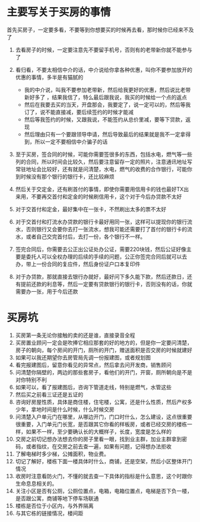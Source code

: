 # 主要写关于买房的事情

首先买房子，一定要多看，不要等到你想要买的时候再去看，那时候你已经来不及了

1. 去看房子的时候，一定要注意先不要留手机号，否则有的老带新你就不能参与了
2. 看归看，不要太相信中介的话，中介说给你拿各种优惠，叫你不要参加放开的优惠的事情，多半是有猫腻的
    - 我的中介说，叫我不要参加老带新，然后给我更好的优惠，然后说比老带新好多了 ，结果我信了，特么最后跟我说，我买的时候给一个点的返点
    - 然后在我要去买的当天，开盘那会，我要定了，说一定可以的，然后等我订了，说不能直接减，要后续签约的时候才能减
    - 然后等我签约的时候，又跟我说，不能签约从总价里减，要等下贷款，返现
    - 然后理由只有一个要跟领导申请，然后导致最后的结果就是我不一定拿得到，所以一定不要相信中介骗子的话

3. 至于买房，签合同的时候，可能你需要签很多的东西，包括水电，燃气等一些列的合同，所以时间会比较久，然后要注意留存一定的照片，注意通讯地址写常驻地址会比较好，还有就是问清楚，水电，燃气的收费的合作银行，可能你到时候没有那个银行的银行卡，还比较麻烦
4. 然后关于交定金，还有刷首付的事情，即使你需要用信用卡的钱也最好TX出来用，不要再交首付和定金的时候刷信用卡，这个对于今后办贷款不太好
5. 对于交首付和定金，最好集中在一张卡，不然刷出太多的票不太好
6. 对于交首付和打流水办贷款的银行卡最好用同一张，这样可以提现你的银行流水，否则银行又会要你去打一张流水，想我可能还需要打了首付的银行卡的流水，或者自己交完首付后，去打一份，各个银行不一样。
7. 签完合同后，你需要去公正出公证处办公证，需要220块钱，然后公证好像主要是委托人可以全权办理的后续的手续的问题，公正你签完合同后就可以去办，带上一份合同的复应件，然后身份证户口本复印件
8. 对于办贷款，那就直接去银行办就好，最好问下多久能下款，然后还款日，还有提前还款的利息等，然后一定要有贷款银行的银行卡，否则没有的话，你就需要办一张，用于今后还款


# 买房坑
1. 买房第一条无论你接触的卖的还是谁，直接录音全程
2. 买房置业顾问一定会是吹捧它相应那套的好的地方的，但是你一定要问清楚，房子的朝向，每个房间的开门，厕所的开门，赠送面积是否交房的时候就建好
3. 如果可以我还期望你去房管局先调一份报建图，或者规划图
4. 看完报建图后，留意你看见的异常点，然后拿去问开发商，销售顾问
5. 问清楚你隔壁的，两边的那些套房子，看他们的开门，开窗，厕所朝向是不是对你特别不利
6. 如果可以，看了报建图后，咨询下管道走线，特别是燃气，水管这些
7. 然后买之前看三证还是五证的
8. 咨询好房屋性质，具体是商住楼，住宅楼，公寓，还是什么性质，然后产权多少年，拿地时间是什么时候，什么时候交房
9. 问清楚入户单元门在哪里，从哪边开门，门口时什么，怎么建设，这点很重要很重要，入门单元门长宽，是否跟其它你看的样板房，或者已经交房的楼栋一样，如果不一样，至少要确认长的大概样子，长度，宽度是怎么样的
10. 交房之前切记想办法想去你的房子里看一眼，找到业主群，加业主群拿到密码，或者指纹，在交房之前去查一遍，如果有问题，记得想办法拒收
11. 了解电梯时多少梯，公摊面积，物业费。
12. 切记了解好，楼栋下面一楼具体时什么，商铺，还是空架，然后小区整体开门情况
13. 收房时注意看防火门，不懂的就去查一下具体的指标是什么意思，这个时跟你生命息息相关的。
14. 关注小区是否有公厕，公厕位置点，电箱，电箱位置点，电梯是否下负一楼，是否跟公寓，商铺等地下停车场联通
15. 楼栋是否位于小区内，与外界隔离
16. 与其它栋的链接情况，楼间距